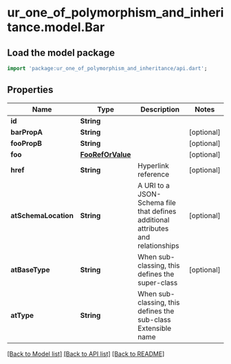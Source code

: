 # ur_one_of_polymorphism_and_inheritance.model.Bar

## Load the model package
```dart
import 'package:ur_one_of_polymorphism_and_inheritance/api.dart';
```

## Properties
Name | Type | Description | Notes
------------ | ------------- | ------------- | -------------
**id** | **String** |  | 
**barPropA** | **String** |  | [optional] 
**fooPropB** | **String** |  | [optional] 
**foo** | [**FooRefOrValue**](FooRefOrValue.md) |  | [optional] 
**href** | **String** | Hyperlink reference | [optional] 
**atSchemaLocation** | **String** | A URI to a JSON-Schema file that defines additional attributes and relationships | [optional] 
**atBaseType** | **String** | When sub-classing, this defines the super-class | [optional] 
**atType** | **String** | When sub-classing, this defines the sub-class Extensible name | 

[[Back to Model list]](../README.md#documentation-for-models) [[Back to API list]](../README.md#documentation-for-api-endpoints) [[Back to README]](../README.md)


